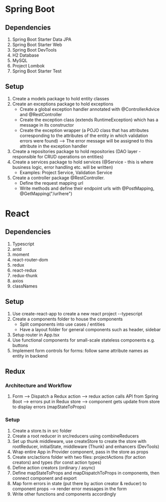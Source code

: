 # Spring Boot

## Dependencies

1. Spring Boot Starter Data JPA
2. Spring Boot Starter Web
3. Spring Boot DevTools
4. H2 Database
5. MySQL
6. Project Lombok
7. Spring Boot Starter Test

## Setup

1. Create a models package to hold entity classes
2. Create an exceptions package to hold exceptions
   - Create a global exception handler annotated with @ControllerAdvice and @RestController
   - Create the exception class (extends RuntimeException) which has a message in its constructor
   - Create the exception wrapper (a POJO class that has attributes corresponding to the attributes of the entity in which validation errors were found) --> The error message will be assigned to this attribute in the exception handler
3. Create a repositories package to hold repositories (DAO layer - responsible for CRUD operations on entities)
4. Create a services package to hold services (@Service - this is where business logic, error handling etc. will be written)
   - Examples: Project Service, Validation Service
5. Create a controller package @RestController.
   - Define the request mapping url
   - Write methods and define their endpoint urls with @PostMapping, @GetMapping("/urlhere")

# React

## Dependencies

1. Typescript
2. antd
3. moment
4. react-router-dom
5. redux
6. react-redux
7. redux-thunk
8. axios
9. classNames

## Setup

1. Use create-react-app to create a new react project --typescript
2. Create a components folder to house the components
   - Split components into use cases / entities
   - Have a layout folder for general components such as header, sidebar
3. Setup router in App.tsx
4. Use functional components for small-scale stateless components e.g. buttons
5. Implement form controls for forms: follow same attribute names as entity in backend

## Redux

### Architecture and Workflow

1. Form --> Dispatch a Redux action --> redux action calls API from Spring Boot --> errors put in Redux store --> component gets update from store to display errors (mapStateToProps)

### Setup

1. Create a store.ts in src folder
2. Create a root reducer in src/reducers using combineReducers
3. Set up thunk middleware, use createStore to create the store with rootReducer, initialState, middleware (Thunk) and enhancers (DevTools)
4. Wrap entire App in Provider component, pass in the store as props
5. Create src/actions folder with two files: projectActions (for action creators) and types (for const action types)
6. Define action creators (ordinary / async)
7. Define mapStateToProps and mapDispatchToProps in components, then connect component and export
8. Map form errors in state (put there by action creator & reducer) to component props --> render error messages in the form
9. Write other functions and components accordingly
